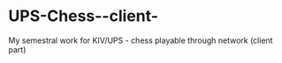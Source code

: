 UPS-Chess--client-
==================

My semestral work for KIV/UPS - chess playable through network (client part)
